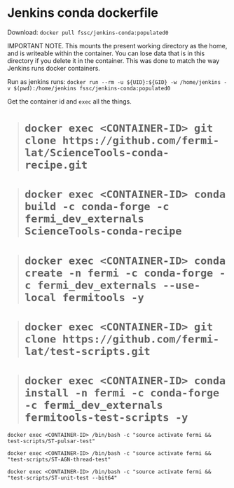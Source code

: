 # Jenkins conda dockerfile

Download: `docker pull fssc/jenkins-conda:populated0`

IMPORTANT NOTE. This mounts the present working directory as the home, and is writeable within the container. 
You can lose data that is in this directory if you delete it in the container. This was done to match the way
Jenkins runs docker containers.

Run as jenkins runs: 
`docker run --rm -u ${UID}:${GID} -w /home/jenkins -v $(pwd):/home/jenkins fssc/jenkins-conda:populated0`

Get the container id and `exec` all the things.

> # `docker exec <CONTAINER-ID> git clone https://github.com/fermi-lat/ScienceTools-conda-recipe.git`

> # `docker exec <CONTAINER-ID> conda build -c conda-forge -c fermi_dev_externals ScienceTools-conda-recipe`

> # `docker exec <CONTAINER-ID> conda create -n fermi -c conda-forge -c fermi_dev_externals --use-local fermitools -y`

> # `docker exec <CONTAINER-ID> git clone https://github.com/fermi-lat/test-scripts.git`

> # `docker exec <CONTAINER-ID> conda install -n fermi -c conda-forge -c fermi_dev_externals fermitools-test-scripts -y`

`docker exec <CONTAINER-ID> /bin/bash -c "source activate fermi && test-scripts/ST-pulsar-test"`

`docker exec <CONTAINER-ID> /bin/bash -c "source activate fermi && "test-scripts/ST-AGN-thread-test"`

`docker exec <CONTAINER-ID> /bin/bash -c "source activate fermi && "test-scripts/ST-unit-test --bit64"`

